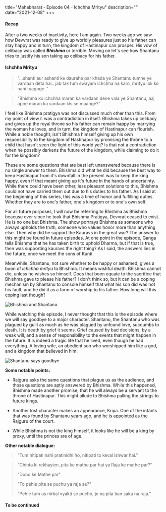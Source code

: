 title="Mahabharat - Episode 04 - Ichchha Mrityu"
description=""
date="2021-12-08"
+++
#### Recap

After a two weeks of inactivity, here I am again. Two weeks ago we saw how Devvrat was ready to give up worldly pleasures just so his father can stay happy and in turn, the kingdom of Hastinapur can prosper. His vow of celibacy was called ***Bhishma*** or terrible. Moving on let's see how Shantanu tries to justify his son taking up celibacy for his father.

#### Ichchha Mrityu

>"...shanti aur ashanti ke daurahe par khada ye Shantanu tumhe ye vardaan deta hai.. jab tak tum swayam ichchha na karo, mrityu lok ko nahi tyagoge.."

>"Bhishma ko ichchha maran ka vardaan dene vala ye Shantanu, aaj apne maran ka vardaan kis se maange?"

I feel like Bhishma pratigya was not discussed much other than this. From my point of view it was a contradiction in itself. Bhishma takes up celibacy and gives up the royal throne so his father can remain happy by marrying the woman he loves, and in turn, the kingdom of Hastinapur can flourish. While a noble thought, isn't Bhishma himself giving up his own responsibility to the kingdom of Hastinapur by promising the throne to a child that hasn't seen the light of this world yet? Is that not a contradiction when he possibly darkens the future of the kingdom, while claiming to do it for the kingdom? 

These are some questions that are best left unanswered because there is no single answer to them. Bhishma did what he did because the best way to keep Hastinapur from it's downfall in the present was to keep the king happy, even if that meant giving up it's future in the hands of uncertainty. While there could have been other, less pleasant solutions to this, Bhishma could not have carried them out due to his duties to his father. As I said at the beginning of this series, this was a time of honor and fulfilling duties. Whether they are to one's father, one's kingdom or to one's own self.

For all future purposes, I will now be referring to Bhishma as Bhishma beacuse ever since he took that Bhishma Pratigya, Devvrat ceased to exist. He is no one but Bhishma. The show portrays Bhishma as someone who always upholds the truth, someone who values honor more than anything else. Then why did he support the Kauravs in the great war? The answer to this might be found in future episodes. At one point in the episode, Ganga tells Bhishma that he has taken birth to uphold Dharma, but if that is true, then was supporting kauravs the right thing? As I said, the answers lies in the future, once we meet the sons of Kunti.

Meanwhile, Shantanu, not sure whether to be happy or ashamed, gives a boon of *ichchha mrityu* to Bhishma. It means wishful death. Bhishma cannot die, unless he wishes so himself. Does that boon equate to the sacrifice that Bhishma gave to please his father? I don't think so, but it can be a coping mechanism by Shantanu to console himself that what his son did was not his fault, and he did it as a form of worship to his father. How long will this coping last though? 

![Bhishma and Shantanu](awd/images/mahabharat/ep_4_1.webp)

While watching this episode, I never thought that this is the episode where we will say goodbye to a major character. Shantanu, the Shantanu who was plagued by guilt as much as he was plagued by unfound love, succumbs to death. It is death by grief it seems. Grief caused by bad decisions, by a weak will, and a sense of responsibility to the events that might happen in the future. It is indeed a tragic life that he lived, even though he had everything. A loving wife, an obedient son who worshipped him like a god, and a kingdom that believed in him.


![Shantanu says goodbye](awd/images/mahabharat/ep_4_2.webp)

**Some notable points:**

* Rajguru asks the same questions that plague us as the audience, and those questions are aptly answered by Bhishma. While this happened, Bhishma made another promise, that he will always be a servant to the throne of Hastinapur. This might allude to Bhishma pulling the strings to future kings.

* Another lost character makes an appearance, Kripa. One of the infants that was found by Shantanu years ago, and he is appointed as the Rajguru of the court.

* While Bhishma is not the king himself, it looks like he will be a king by proxy, until the princes are of age.

**Other notable dialogue:**

>"Tum nitipati nahi pratinidhi ho, nitipati to keval ishwar hai."
<!-- -->
>"Chinta ki rekhayien, pita ke mathe par hai ya Raja ke mathe par?"
>
>"Dono ke Mathe par"
>
>"To pehle pita se puchu ya raja se?"
>
>"Pehle tum us nirbal vyakti se pucho, jo na pita ban saka na raja."


#### To be continued

